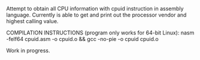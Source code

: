 Attempt to obtain all CPU information with cpuid instruction in assembly language. Currently is able to get and print out the processor vendor and highest calling value.


COMPILATION INSTRUCTIONS (program only works for 64-bit Linux):
nasm -felf64 cpuid.asm -o cpuid.o && gcc -no-pie -o cpuid cpuid.o

Work in progress.

